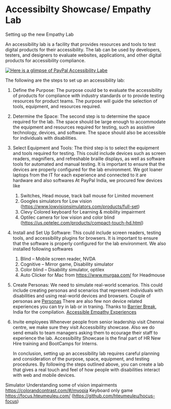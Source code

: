 # Accessibilty Showcase/ Empathy Lab
Setting up the new Empathy Lab

An accessibility lab is a facility that provides resources and tools to test digital products for their accessibility. The lab can be used by developers, testers, and designers to evaluate websites, applications, and other digital products for accessibility compliance. 

[![Here is a glimpse of PayPal Accessibility Labe](https://i.ytimg.com/vi/kH3e24jY47E/hqdefault.jpg)](https://www.youtube.com/watch?v=kH3e24jY47E)



The following are the steps to set up an accessibility lab:

1. Define the Purpose: The purpose could be to evaluate the accessibility of products for compliance with industry standards or to provide testing resources for product teams. The purpose will guide the selection of tools, equipment, and resources required.

2. Determine the Space: The second step is to determine the space required for the lab. The space should be large enough to accommodate the equipment and resources required for testing, such as assistive technology, devices, and software. The space should also be accessible for individuals with disabilities.

3. Select Equipment and Tools: The third step is to select the equipment and tools required for testing. This could include devices such as screen readers, magnifiers, and refreshable braille displays, as well as software tools for automated and manual testing. It is important to ensure that the devices are properly configured for the lab environment.
   We got loaner laptops from the IT for each experience and connected to it are hardware and also softwares
   At PayPal India, we procured few devices like
      1. Switches, Head mouse, track ball mouse for Limited movement
      2. Googles simulators for Low vision (https://www.lowvisionsimulators.com/products/full-set)
      3.  Clevy Colored keyboard for Learning & mobility impairment
      4. Optilec camera for low vision and color blind (https://us.optelec.com/products/compact-touch-hd.html)

4. Install and Set Up Software: 
    This could include screen readers, testing tools, and accessibility plugins for browsers. It is important to ensure that the software is properly configured for the lab environment.
   We also installed following softwares
      1. Blind – Mobile screen reader, NVDA
      2. Cognitive – Mirror game, Disability simulator 
      3. Color blind – Disability  simulator, optilex
      4. Auto Clicker for Mac from https://www.murgaa.com/ for Headmouse 

5. Create Personas: We need to  simulate real-world scenarios. This could include creating personas and scenarios that represent individuals with disabilities and using real-world devices and browsers.
    Couple of personas are [Personas](Personas)
    There are also few non device related experiences you can try in lab or in traning. Thanks to [Barrier Break](https://www.barrierbreak.com/), India for the compilation.
   [Accessible Empathy Experiences](Accessible-Empathy-Experiences.pdf)

6. Invite employees
     Whenever people from senior leadership visit Chennai centre, we make sure they visit Accessibility showcase. Also we do send emails to team managers asking them to ecourage their staff to experience the lab. Accessibility Showcase is the final part of HR New Hire training and BootCamps for Interns. 

     In conclusion, setting up an accessibility lab requires careful planning and consideration of the purpose, space, equipment, and testing procedures. By following the steps outlined above, you can create a lab that gives a real touch and feel of how people with disabilities interact with web and mobile devices. 

Simulator 
Understanding some of vision impairments https://colorandcontrast.com/#/myopia
Keyboard only game https://focus.hteumeuleu.com/ (https://github.com/hteumeuleu/hocus-focus)
